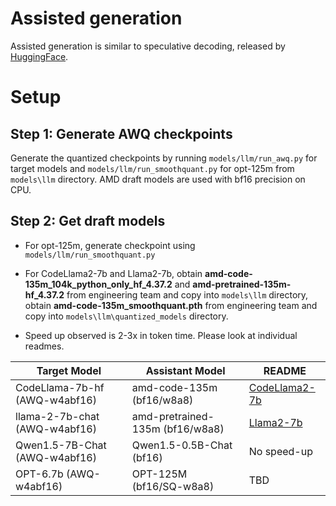 # Assisted generation

Assisted generation is similar to speculative decoding, released by [HuggingFace](https://huggingface.co/blog/assisted-generation).

# Setup
## Step 1: Generate AWQ checkpoints
Generate the quantized checkpoints by running ```models/llm/run_awq.py``` for target models and ```models/llm/run_smoothquant.py``` for opt-125m from ```models\llm``` directory. AMD draft models are used with bf16 precision on CPU.

## Step 2: Get draft models
* For opt-125m, generate checkpoint using ```models/llm/run_smoothquant.py```
* For CodeLlama2-7b and Llama2-7b, obtain **amd-code-135m_104k_python_only_hf_4.37.2** and **amd-pretrained-135m-hf_4.37.2** from engineering team and copy into ```models\llm``` directory, obtain **amd-code-135m_smoothquant.pth** from engineering team and copy into ```models\llm\quantized_models``` directory.

* Speed up observed is 2-3x in token time. Please look at individual readmes.

|   Target Model                | Assistant Model            | README                                  |
|-------------------------------|----------------------------|-----------------------------------------|
| CodeLlama-7b-hf (AWQ-w4abf16) | amd-code-135m (bf16/w8a8)       | [CodeLlama2-7b](./codeLlama2-7b.md)     |
| llama-2-7b-chat (AWQ-w4abf16) | amd-pretrained-135m (bf16/w8a8) | [Llama2-7b](./llama2-7b.md)                |
| Qwen1.5-7B-Chat (AWQ-w4abf16) | Qwen1.5-0.5B-Chat (bf16)   | No speed-up |
| OPT-6.7b (AWQ-w4abf16)        | OPT-125M (bf16/SQ-w8a8)         |TBD                 |
